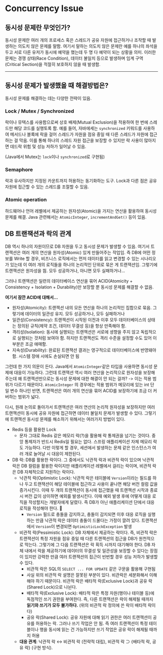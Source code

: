 # Concurrency Issue

## 동시성 문제란 무엇인가?

동시성 문제란 여러 개의 프로세스 혹은 스레드가 공유 자원에 접근하거나 조작할 때 발생하는 의도치 않은 문제를 말함. 여기서 말하는 의도치 않은 문제란 예를 하나의 좌석을 두고 서로 다른 유저가 동시에 예약을 했는데 두 명 다 예약이 되는 상황을 의미. 이러한 문제는 경쟁 상태(Race Condition), 데이터 불일치 등으로 발생하며 임계 구역(Critical Section)을 적절히 보호하지 않을 때 발생함.

---
## 동시성 문제가 발생했을 때 해결방법은?

동시성 문제를 해결하는 데는 다양한 전략이 있음.

### Lock / Mutex / Synchronized
락이나 뮤텍스를 사용함으로써 상호 배제(Mutual Exclusion)을 적용하여 한 번에 스레드만 해당 코드를 실행토록 함. 예를 들어, 자바에세는 `synchronized` 키워드를 사용하여 메서드나 블록에 락을 걸어 스레드가 자원을 점유 중일 때 다른 스레드가 자원에 접근하는 걸 막음. 이를 통해 하나의 스레드 자원 접근을 보장할 수 있지만 락 사용이 많아지면 데드락 위험 및 성능 저하가 일어날 수 있음. 

(Java에서 Mutex는 `lock`이나 `synchronized`로 구현됨)

### Semaphore
락과 유사하지만 지정된 카운트까지 허용하는 동기화하는 도구. Lock과 다른 점은 공유 자원에 접근할 수 있는 스레드를 조절할 수 있음. 

### Atomic operation
하드웨어나 언어 레벨에서 제공하는 원자성(Atomic)을 가지는 연산을 활용하여 동시성 문제를 해결. Java 관련해서는  `AtomicInteger`, `incrementAndGet()` 등이 있음.


## DB 트랜잭션과 락의 관계
DB 역시 하나의 자원이므로 DB 자원을 두고 동시성 문제가 발생할 수 있음. 여기서 트랜잭션은 여러 개의 연산을 원자성(Atomic) 있게 만들어주는 작업임. 즉 DB에 어떤 정보를 Write 할 경우, 비즈니스 로직에서는 먼저 데이터를 읽고 변경할 수 있는 시나리오가 있는데 이 여러 개의 로직들을 하나의 논리적인 단위로 묶은 게 트랜잭션임. 그렇기에 트랜잭션은 원자성을 띔. 모두 성공하거나, 아니면 모두 실패하거나... 

그러나 트랜잭션은 일련의 데이터베이스 연산을 묶어 ACID(Atomicity + Consistency + Isolation + Durability)만 보장할 뿐 동시성 문제를 해결할 수 없음. 

**여기서 잠깐 ACID에 대해서...**
* 원자성(Atomicity): 트랜잭션 내의 모든 연산을 하나의 논리적인 집합으로 묶음. 그렇기에 데이터의 일관성 유지. 모두 성공하거나, 모두 실패하거나
* 일관성(Consistency): 트랜잭션이 시작된 이전과 이후 모두 데이터베이스의 상태는 정의된 규칙(제약 조건, 데이터 무결성 등)을 항상 만족해야 함.
* 격리성(Isolation): 동시에 실행되는 트랜잭션은 서로에 셩향을 주지 않고 독립적으로 실행되는 것처럼 보여야 함. 하지만 트랜잭션도 격리 수준을 설정할 수도 있어 이 부분은 조금 애매함.
* 지속성(Durability): 완료된 트랜잭션 결과는 영구적으로 데이터베이스에 반영돼야 함. 시스템 장애 시에도 손실되면 안 됨

그런데 한 가지 의문이 든다. Java에서 `AtomicInteger`같은 타입을 사용하면 동시성 문제에 대응이 가능하다. 그런데 트랜잭션 역시 여러 연산을 논리적으로 원자성을 보장해주는데 왜 트랜잭션만으로는 동시성 문제에 대한 해결이 안 되는 걸까?
-> 이는 적용 범위가 다르기 때문이다. `AtomicInteger` 의 경우에는 적용 범위가 메모리에 있는 int 단일 변수 하나인 반면, 트랜잭션은 여러 개의 연산을 묶어 ACID를 보장하기에 조금 더 커버하는 범위가 넓다.

다시, 원래 논의로 돌아가서 트랜잭션은 여러 연산의 논리적 원자성을 보장하지만 여러 트랜잭션이 동시에 공유 자원에 접근하면 데이터 불일치 문제가 발생할 수 있다. 그렇기에 트랜잭션 동시성 문제를 해소하기 위해서는 여러가지 방법이 있다.
* Redis 등을 활용한 Lock
	* 문자 그대로 Redis 같은 메모리 락(?)을 활용해 락 통제권을 넘기는 것이다. 중앙 통제자가 반드시 Redis일 필요는 없다. 스프링 애플리케이션 자체 메모리 락도 가능하다. 다만 이렇게 할 경우, 세션에서 발생하는 문제 같은 인스턴스가 여러 개로 늘어날 시 대응이 제한된다.
* DB 락: DB를 활용한 락이다. 그 중에서도 낙관적 락과 비관적 락이 있으며 낙관적 락은 DB 컬럼을 활용한 락이지만 애플리케이션 레벨에서 걸리는 락이며, 비관적 락은 DB 자체적으로 지원하는 락이다.
	* 낙관적 락(Optimistic Lock): 낙관적 락은 테이블에 `Version`이라는 필드를 하나 두고 트랜잭션이 해당 테이블에 접근하고 사용이 끝나면 해당 버전 컬럼 값을 증가시킨다. 이때 두 개의 트랜잭션이 동시에 접근했을 때 트랜잭션 시작과 종료 시 버전 값이 상이하면 예외를 발생시킨다. 이때 예외 발생 후에 어떻게 대응 로직을 작성할지는 개발자에게 달렸다. 즉 DB가 아닌 애플리케이션 단에서 대응 로직을 작성해야 한다. 
		* `Version` 필드로 충돌을 감지하고, 충돌이 감지되면 이후 대응 로직을 실행하는 만큼 낙관적 락은 데이터 충돌이 드물다는 가정이 깔려 있다. 트랜잭션에서 `Version`이 변경되면  `OptimisticLockException` 발생
	* 비관적 락(Pessimistic Lock): DB 자체에서 제공하는 락이다. 즉, 비관적 락은 트랜잭션이 특정 자원을 점유 중일 때 다른 트랜잭션의 접근을 DB가 원천적으로 막는다. 그렇기에 그 다음 트랜잭션은 락 획득 시까지 대기해야 한다. DB 자체 내에서 락을 제공하기에 데이터의 무결성 및 일관성을 보장할 수 있다는 장점이 있지만 강력한 만큼 여러 트랜잭션의 접근이 빈번할 경우 성능 저하가 발생할 수 있다.
		* 비관적 락은 SQL의 `SELECT ... FOR UPDATE` 같은 구문을 활용해 구현됨
		* 사실 위의 비관적 락 설명은 잘못된 부분이 있다. 비관락은 세분화해서 이해해야 하기 때문이다. 비관적 락은 배타적 락(Exclusive Lock)과 공유 락(Shared Lock)으로 나뉜다.
		* 배타적 락(Exclusive Lock): 배타적 락은 특정 자원(행이나 테이블 등)에 독점적인 쓰기 권한을 부여한다. 즉, 다른 트랜잭션은 락이 해제될 때까지 **읽기와 쓰기가 모두 불가하다.**  (위의 비관적 락 정의에 쓴 락이 배타적 락이다)
		* 공유 락(Shared Lock): 공유 자원에 대해 읽기 권한은 여러 트랜잭션이 공유를 허용하는 락. 그러나 쓰기 작업은 안 됨. 즉 여러 트랜잭션이 특정 테이블이나 행을 동시에 읽는 건 가능하지만 쓰기 작업은 공유 락이 해제될 때까지 허용
	* **대응 관계**: 낙관적 락 ↔ 비관적 락 (전략적 대립), 비관적 락 ⊃ {배타적 락, 공유 락} (구현 방식).